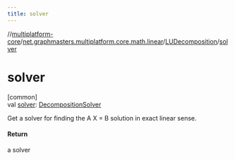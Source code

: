 ```yaml
---
title: solver
---
```

//[multiplatform-core](../../../index.html)/[net.graphmasters.multiplatform.core.math.linear](../index.html)/[LUDecomposition](index.html)/[solver](solver.html)



# solver



[common]\
val [solver](solver.html): [DecompositionSolver](../-decomposition-solver/index.html)



Get a solver for finding the A  X = B solution in exact linear sense.



#### Return



a solver




